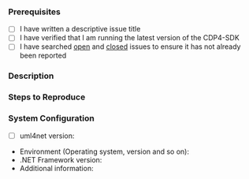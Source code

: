### Prerequisites

- [ ] I have written a descriptive issue title
- [ ] I have verified that I am running the latest version of the CDP4-SDK
- [ ] I have searched [open](https://github.com/RHEAGROUP/uml4net/issues) and [closed](https://github.com/RHEAGROUP/uml4net/issues?q=is%3Aissue+is%3Aclosed) issues to ensure it has not already been reported

### Description
<!-- A description of the bug or feature -->

### Steps to Reproduce
<!-- List of steps, sample code, failing test or link to a project that reproduces the behavior -->

### System Configuration
<!-- Tell us about the environment where you are experiencing the bug -->

- [ ] uml4net version:

- Environment (Operating system, version and so on):
- .NET Framework version:
- Additional information:

<!-- Thanks for reporting the issue to uml4net! -->